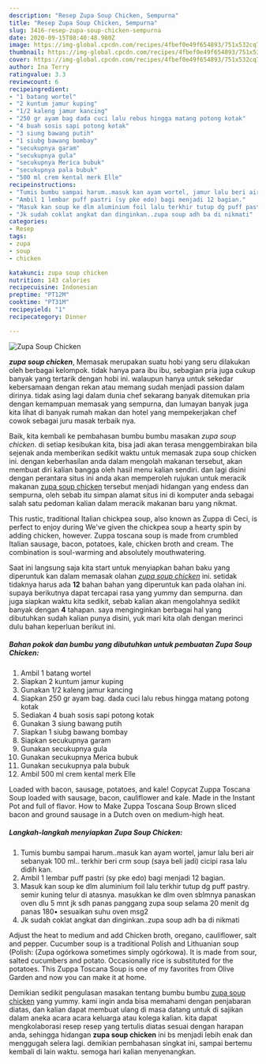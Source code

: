 ```yaml
---
description: "Resep Zupa Soup Chicken, Sempurna"
title: "Resep Zupa Soup Chicken, Sempurna"
slug: 3416-resep-zupa-soup-chicken-sempurna
date: 2020-09-15T08:40:48.980Z
image: https://img-global.cpcdn.com/recipes/4fbef0e49f654893/751x532cq70/zupa-soup-chicken-foto-resep-utama.jpg
thumbnail: https://img-global.cpcdn.com/recipes/4fbef0e49f654893/751x532cq70/zupa-soup-chicken-foto-resep-utama.jpg
cover: https://img-global.cpcdn.com/recipes/4fbef0e49f654893/751x532cq70/zupa-soup-chicken-foto-resep-utama.jpg
author: Ina Terry
ratingvalue: 3.3
reviewcount: 6
recipeingredient:
- "1 batang wortel"
- "2 kuntum jamur kuping"
- "1/2 kaleng jamur kancing"
- "250 gr ayam bag dada cuci lalu rebus hingga matang potong kotak"
- "4 buah sosis sapi potong kotak"
- "3 siung bawang putih"
- "1 siubg bawang bombay"
- "secukupnya garam"
- "secukupnya gula"
- "secukupnya Merica bubuk"
- "secukupnya pala bubuk"
- "500 ml crem kental merk Elle"
recipeinstructions:
- "Tumis bumbu sampai harum..masuk kan ayam wortel, jamur lalu beri air sebanyak 100 ml.. terkhir beri crm soup (saya beli jadi) cicipi rasa lalu didih kan."
- "Ambil 1 lembar puff pastri (sy pke edo) bagi menjadi 12 bagian."
- "Masuk kan soup ke dlm aluminium foil lalu terkhir tutup dg puff pastry. semir kuning telur di atasnya. masukkan ke dlm oven sblmnya panaskan oven dlu 5 mnt jk sdh panas panggang zupa soup selama 20 menit dg panas 180• sesuaikan suhu oven msg2"
- "Jk sudah coklat angkat dan dinginkan..zupa soup adh ba di nikmati"
categories:
- Resep
tags:
- zupa
- soup
- chicken

katakunci: zupa soup chicken 
nutrition: 143 calories
recipecuisine: Indonesian
preptime: "PT12M"
cooktime: "PT31M"
recipeyield: "1"
recipecategory: Dinner

---
```



![Zupa Soup Chicken](https://img-global.cpcdn.com/recipes/4fbef0e49f654893/751x532cq70/zupa-soup-chicken-foto-resep-utama.jpg)

<b><i>zupa soup chicken</i></b>, Memasak merupakan suatu hobi yang seru dilakukan oleh berbagai kelompok. tidak hanya para ibu ibu, sebagian pria juga cukup banyak yang tertarik dengan hobi ini. walaupun hanya untuk sekedar kebersamaan dengan rekan atau memang sudah menjadi passion dalam dirinya. tidak asing lagi dalam dunia chef sekarang banyak ditemukan pria dengan kemampuan memasak yang sempurna, dan lumayan banyak juga kita lihat di banyak rumah makan dan hotel yang mempekerjakan chef cowok sebagai juru masak terbaik nya.

Baik, kita kembali ke pembahasan bumbu bumbu masakan <i>zupa soup chicken</i>. di setiap kesibukan kita, bisa jadi akan terasa menggembirakan bila sejenak anda memberikan sedikit waktu untuk memasak zupa soup chicken ini. dengan keberhasilan anda dalam mengolah makanan tersebut, akan membuat diri kalian bangga oleh hasil menu kalian sendiri. dan lagi disini dengan perantara situs ini anda akan memperoleh rujukan untuk meracik makanan <u>zupa soup chicken</u> tersebut menjadi hidangan yang endess dan sempurna, oleh sebab itu simpan alamat situs ini di komputer anda sebagai salah satu pedoman kalian dalam meracik makanan baru yang nikmat.

This rustic, traditional Italian chickpea soup, also known as Zuppa di Ceci, is perfect to enjoy during We&#39;ve given the chickpea soup a hearty spin by adding chicken, however. Zuppa toscana soup is made from crumbled Italian sausage, bacon, potatoes, kale, chicken broth and cream. The combination is soul-warming and absolutely mouthwatering.


Saat ini langsung saja kita start untuk menyiapkan bahan baku yang diperuntuk kan dalam memasak olahan <u><i>zupa soup chicken</i></u> ini. setidak tidaknya harus ada <b>12</b> bahan bahan yang diperuntuk kan pada olahan ini. supaya berikutnya dapat tercapai rasa yang yummy dan sempurna. dan juga siapkan waktu kita sedikit, sebab kalian akan mengolahnya sedikit banyak dengan <b>4</b> tahapan. saya menginginkan berbagai hal yang dibutuhkan sudah kalian punya disini, yuk mari kita olah dengan merinci dulu bahan keperluan berikut ini.

<!--inarticleads1-->

##### Bahan pokok dan bumbu yang dibutuhkan untuk pembuatan Zupa Soup Chicken:

1. Ambil 1 batang wortel
1. Siapkan 2 kuntum jamur kuping
1. Gunakan 1/2 kaleng jamur kancing
1. Siapkan 250 gr ayam bag. dada cuci lalu rebus hingga matang potong kotak
1. Sediakan 4 buah sosis sapi potong kotak
1. Gunakan 3 siung bawang putih
1. Siapkan 1 siubg bawang bombay
1. Siapkan secukupnya garam
1. Gunakan secukupnya gula
1. Gunakan secukupnya Merica bubuk
1. Gunakan secukupnya pala bubuk
1. Ambil 500 ml crem kental merk Elle


Loaded with bacon, sausage, potatoes, and kale! Copycat Zuppa Toscana Soup loaded with sausage, bacon, cauliflower and kale. Made in the Instant Pot and full of flavor. How to Make Zuppa Toscana Soup Brown sliced bacon and ground sausage in a Dutch oven on medium-high heat. 

<!--inarticleads2-->

##### Langkah-langkah menyiapkan Zupa Soup Chicken:

1. Tumis bumbu sampai harum..masuk kan ayam wortel, jamur lalu beri air sebanyak 100 ml.. terkhir beri crm soup (saya beli jadi) cicipi rasa lalu didih kan.
1. Ambil 1 lembar puff pastri (sy pke edo) bagi menjadi 12 bagian.
1. Masuk kan soup ke dlm aluminium foil lalu terkhir tutup dg puff pastry. semir kuning telur di atasnya. masukkan ke dlm oven sblmnya panaskan oven dlu 5 mnt jk sdh panas panggang zupa soup selama 20 menit dg panas 180• sesuaikan suhu oven msg2
1. Jk sudah coklat angkat dan dinginkan..zupa soup adh ba di nikmati


Adjust the heat to medium and add Chicken broth, oregano, cauliflower, salt and pepper. Cucumber soup is a traditional Polish and Lithuanian soup (Polish: (Zupa ogórkowa sometimes simply ogórkowa). It is made from sour, salted cucumbers and potato. Occasionally rice is substituted for the potatoes. This Zuppa Toscana Soup is one of my favorites from Olive Garden and now you can make it at home. 

Demikian sedikit pengulasan masakan tentang bumbu bumbu <u>zupa soup chicken</u> yang yummy. kami ingin anda bisa memahami dengan penjabaran diatas, dan kalian dapat membuat ulang di masa datang untuk di sajikan dalam aneka acara acara keluarga atau kolega kalian. kita dapat mengkolaborasi resep resep yang tertulis diatas sesuai dengan harapan anda, sehingga hidangan <b>zupa soup chicken</b> ini bs menjadi lebih enak dan menggugah selera lagi. demikian pembahasan singkat ini, sampai bertemu kembali di lain waktu. semoga hari kalian menyenangkan.
